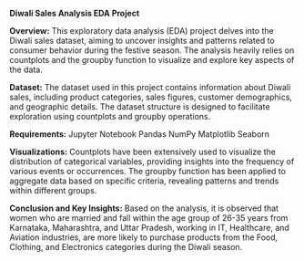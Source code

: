 **Diwali Sales Analysis EDA Project**

**Overview:**
This exploratory data analysis (EDA) project delves into the Diwali sales dataset, aiming to uncover insights and patterns related to consumer behavior during the festive season. The analysis heavily relies on countplots and the groupby function to visualize and explore key aspects of the data.

**Dataset:**
The dataset used in this project contains information about Diwali sales, including product categories, sales figures, customer demographics, and geographic details. The dataset structure is designed to facilitate exploration using countplots and groupby operations.

**Requirements:**
Jupyter Notebook
Pandas
NumPy
Matplotlib
Seaborn

**Visualizations:**
Countplots have been extensively used to visualize the distribution of categorical variables, providing insights into the frequency of various events or occurrences. The groupby function has been applied to aggregate data based on specific criteria, revealing patterns and trends within different groups.

**Conclusion and Key Insights:**
Based on the analysis, it is observed that women who are married and fall within the age group of 26-35 years from Karnataka, Maharashtra, and Uttar Pradesh, working in IT, Healthcare, and Aviation industries, are more likely to purchase products from the Food, Clothing, and Electronics categories during the Diwali season.
